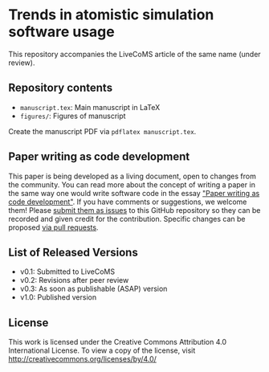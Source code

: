 # Trends in atomistic simulation software usage

This repository accompanies the LiveCoMS article of the same name (under review).

## Repository contents

- `manuscript.tex`: Main manuscript in LaTeX
- `figures/`: Figures of manuscript

Create the manuscript PDF via `pdflatex manuscript.tex`.

## Paper writing as code development
<!-- This discussion is so that people know how to contribute to your document. -->
This paper is being developed as a living document, open to changes from the community. 
You can read more about the concept of writing a paper in the same way one would write software code in the essay ["Paper writing as code development"](https://livecomsjournal.github.io/about/paper_code/). 
If you have comments or suggestions, we welcome them! 
Please [submit them as issues](https://guides.github.com/features/issues/) to this GitHub repository so they can be recorded and given credit for the contribution. 
Specific changes can be proposed [via pull requests](https://help.github.com/articles/about-pull-requests/).

## List of Released Versions
<!-- update this when you decide to release a version either by preprint or when submitted to LiveCoMS-->
- v0.1: Submitted to LiveCoMS
- v0.2: Revisions after peer review
- v0.3: As soon as publishable (ASAP) version
- v1.0: Published version

## License

This work is licensed under the Creative Commons Attribution 4.0 International License. 
To view a copy of the license, visit http://creativecommons.org/licenses/by/4.0/
